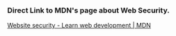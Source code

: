 ### Direct Link to MDN's page about Web Security.

[Website security - Learn web development | MDN](https://developer.mozilla.org/en-US/docs/Learn/Server-side/First_steps/Website_security)
